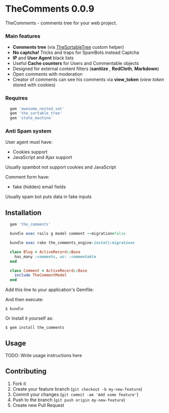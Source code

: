 # TheComments 0.0.9

TheComments - comments tree for your web project.

### Main features

* **Comments tree** (via [TheSortableTree](https://github.com/the-teacher/the_sortable_tree) custom helper)
* **No captcha!** Tricks and traps for SpamBots instead Captcha
* **IP** and **User Agent** black lists
* Useful **Cache counters** for Users and Commentable objects
* Designed for external content filters (**sanitize** , **RedCloth**, **Markdown**)
* Open comments with moderation
* Creator of comments can see his comments via **view_token** (_view token_ stored with cookies)

### Requires

```ruby
  gem 'awesome_nested_set'
  gem 'the_sortable_tree'
  gem 'state_machine'
```

### Anti Spam system

User agent must have:

* Cookies support
* JavaScript and Ajax support

Usually spambot not support cookies and JavaScript

Comment form have:

* fake (hidden) email fields

Usually spam bot puts data in fake inputs

## Installation

```ruby
  gem 'the_comments'

  bundle exec rails g model comment --migration=false

  bundle exec rake the_comments_engine:install:migrations

  class Blog < ActiveRecord::Base
    has_many :comments, as: :commentable
  end

  class Comment < ActiveRecord::Base
    include TheCommentModel
  end

```

Add this line to your application's Gemfile:

And then execute:

    $ bundle

Or install it yourself as:

    $ gem install the_comments

## Usage

TODO: Write usage instructions here

## Contributing

1. Fork it
2. Create your feature branch (`git checkout -b my-new-feature`)
3. Commit your changes (`git commit -am 'Add some feature'`)
4. Push to the branch (`git push origin my-new-feature`)
5. Create new Pull Request

